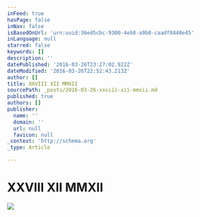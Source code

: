 ```yaml
---
inFeed: true
hasPage: false
inNav: false
isBasedOnUrl: 'urn:uuid:36ed5cbc-9300-4eb8-a9b0-caadf8440e45'
inLanguage: null
starred: false
keywords: []
description: ''
datePublished: '2016-03-26T23:27:02.922Z'
dateModified: '2016-03-26T22:52:43.213Z'
author: []
title: XXVIII XII MMXII
sourcePath: _posts/2016-03-26-xxviii-xii-mmxii.md
published: true
authors: []
publisher:
  name: ''
  domain: ''
  url: null
  favicon: null
_context: 'http://schema.org'
_type: Article

---
```

# XXVIII XII MMXII
![](https://the-grid-user-content.s3-us-west-2.amazonaws.com/fd83eb47-6599-4a6a-9211-334f6fd8351c.jpg)